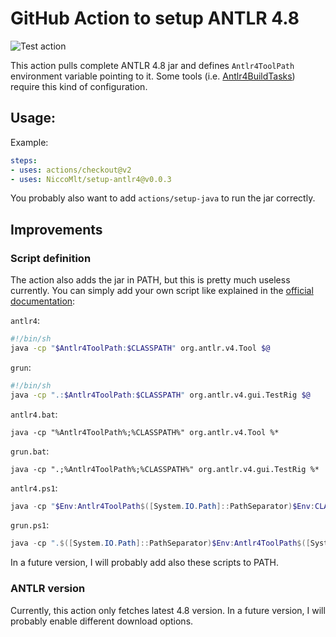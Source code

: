 # GitHub Action to setup ANTLR 4.8

![Test action](https://github.com/NiccoMlt/setup-antlr4/workflows/Test%20action/badge.svg)

This action pulls complete ANTLR 4.8 jar and defines `Antlr4ToolPath` environment variable pointing to it.
Some tools (i.e. [Antlr4BuildTasks](https://github.com/kaby76/Antlr4BuildTasks)) require this kind of configuration.

## Usage:

Example:
```yaml
steps:
- uses: actions/checkout@v2
- uses: NiccoMlt/setup-antlr4@v0.0.3
```

You probably also want to add `actions/setup-java` to run the jar correctly.

## Improvements

### Script definition

The action also adds the jar in PATH, but this is pretty much useless currently.
You can simply add your own script like explained in the [official documentation](https://github.com/antlr/antlr4/blob/master/doc/getting-started.md):

`antlr4`:
```bash
#!/bin/sh
java -cp "$Antlr4ToolPath:$CLASSPATH" org.antlr.v4.Tool $@
```

`grun`:
```bash
#!/bin/sh
java -cp ".:$Antlr4ToolPath:$CLASSPATH" org.antlr.v4.gui.TestRig $@
```

`antlr4.bat`:
```batch
java -cp "%Antlr4ToolPath%;%CLASSPATH%" org.antlr.v4.Tool %*
```

`grun.bat`:
```batch
java -cp ".;%Antlr4ToolPath%;%CLASSPATH%" org.antlr.v4.gui.TestRig %*
```

`antlr4.ps1`:
```powershell
java -cp "$Env:Antlr4ToolPath$([System.IO.Path]::PathSeparator)$Env:CLASSPATH" org.antlr.v4.Tool $args
```

`grun.ps1`:
```powershell
java -cp ".$([System.IO.Path]::PathSeparator)$Env:Antlr4ToolPath$([System.IO.Path]::PathSeparator)$Env:CLASSPATH" org.antlr.v4.gui.TestRig $args
```

In a future version, I will probably add also these scripts to PATH.

### ANTLR version

Currently, this action only fetches latest 4.8 version.
In a future version, I will probably enable different download options.
